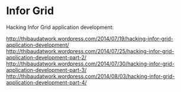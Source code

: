 Infor Grid
==========

Hacking Infor Grid application development:

http://thibaudatwork.wordpress.com/2014/07/19/hacking-infor-grid-application-development/
http://thibaudatwork.wordpress.com/2014/07/25/hacking-infor-grid-application-development-part-2/
http://thibaudatwork.wordpress.com/2014/07/30/hacking-infor-grid-application-development-part-3/
http://thibaudatwork.wordpress.com/2014/08/03/hacking-infor-grid-application-development-part-4/
